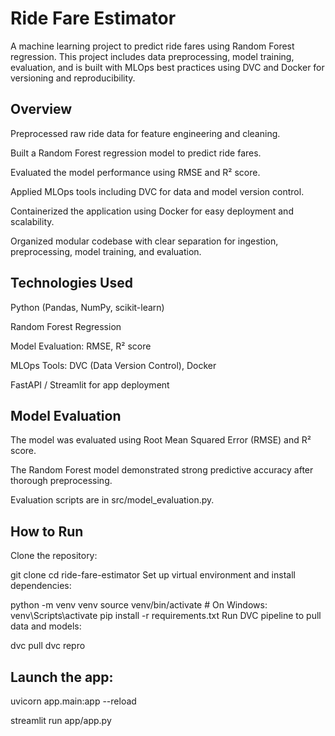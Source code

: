 # Ride Fare Estimator

A machine learning project to predict ride fares using Random Forest regression. This project includes data preprocessing, model training, evaluation, and is built with MLOps best practices using DVC and Docker for versioning and reproducibility.

## Overview
Preprocessed raw ride data for feature engineering and cleaning.

Built a Random Forest regression model to predict ride fares.

Evaluated the model performance using RMSE and R² score.

Applied MLOps tools including DVC for data and model version control.

Containerized the application using Docker for easy deployment and scalability.

Organized modular codebase with clear separation for ingestion, preprocessing, model training, and evaluation.

## Technologies Used
Python (Pandas, NumPy, scikit-learn)

Random Forest Regression

Model Evaluation: RMSE, R² score

MLOps Tools: DVC (Data Version Control), Docker

FastAPI / Streamlit for app deployment

## Model Evaluation
The model was evaluated using Root Mean Squared Error (RMSE) and R² score.

The Random Forest model demonstrated strong predictive accuracy after thorough preprocessing.

Evaluation scripts are in src/model_evaluation.py.

## How to Run

Clone the repository:

git clone <your-repo-url>
cd ride-fare-estimator
Set up virtual environment and install dependencies:


python -m venv venv
source venv/bin/activate    # On Windows: venv\Scripts\activate
pip install -r requirements.txt
Run DVC pipeline to pull data and models:


dvc pull
dvc repro

## Launch the app:

uvicorn app.main:app --reload

streamlit run app/app.py



